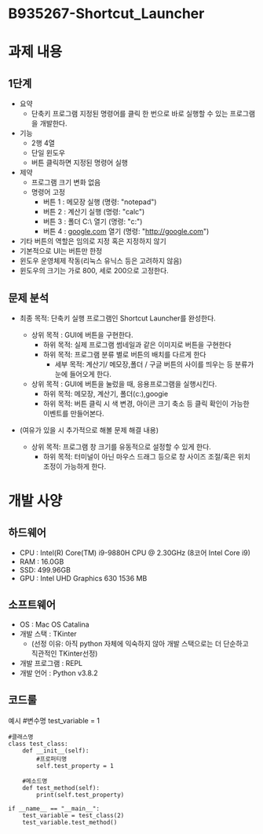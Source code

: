 # B935267-Shortcut_Launcher


# 과제 내용

## 1단계

* 요약
    * 단축키 프로그램
        지정된 명령어를 클릭 한 번으로 바로 실행할 수 있는 프로그램을 개발한다.
* 기능
     * 2행 4열
     * 단일 윈도우
     * 버튼 클릭하면 지정된 명령어 실행
* 제약
     * 프로그램 크기 변화 없음
     * 명령어 고정
       * 버튼 1 : 메모장 실행 (명령: "notepad")
       * 버튼 2 : 계산기 실행 (명령: "calc")
       * 버튼 3 : 폴더 C:\ 열기 (명령: "c:\")
       * 버튼 4 : [google.com](http://google.com) 열기 (명령: "http://google.com")
 * 기타 버튼의 역할은 임의로 지정 혹은 지정하지 않기
 * 기본적으로 UI는 버튼만 한정
 * 윈도우 운영체제 작동(리눅스 유닉스 등은 고려하지 않음)
 * 윈도우의 크기는 가로 800, 세로 200으로 고정한다.

## 문제 분석

* 최종 목적: 단축키 실행 프로그램인 Shortcut Launcher를 완성한다.
 	* 상위 목적 : GUI에 버튼을 구현한다.
		* 하위 목적: 실제 프로그램 썸네일과 같은 이미지로 버튼을 구현한다
		* 하위 목적: 프로그램 분류 별로 버튼의 배치를 다르게 한다
			* 세부 목적: 계산기/ 메모장,폴더 / 구글 버튼의 사이를 띄우는 등 분류가 눈에 들어오게 한다.
	* 상위 목적 : GUI에 버튼을 눌렀을 때, 응용프로그램을 실행시킨다.
		* 하위 목적: 메모장, 계산기, 폴더(c:\),googie
		* 하위 목적: 버튼 클릭 시 색 변경, 아이콘 크기 축소 등 클릭 확인이 가능한 이벤트를 만들어본다.
	
* (여유가 있을 시 추가적으로 해볼 문제 해결 내용)
   	* 상위 목적: 프로그램 창 크기를 유동적으로 설정할 수 있게 한다.
		* 하위 목적: 터미널이 아닌 마우스 드래그 등으로 창 사이즈 조절/혹은 위치 조정이 가능하게 한다.
		

# 개발 사양
## 하드웨어
* CPU : Intel(R) Core(TM) i9-9880H CPU @ 2.30GHz (8코어 Intel Core i9)
* RAM : 16.0GB
* SSD: 499.96GB
* GPU : Intel UHD Graphics 630 1536 MB

## 소프트웨어
* OS : Mac OS Catalina
* 개발 스택 : TKinter 
   * (선정 이유: 아직 python 자체에 익숙하지 않아 개발 스택으로는 더 단순하고 직관적인 TKinter선정)
* 개발 프로그램 : REPL
* 개발 언어 : Python v3.8.2

## 코드룰
   예시
    #변수명
    test_variable = 1

    #클래스명
    class test_class:
        def __init__(self):
            #프로퍼티명
            self.test_property = 1

        #메소드명
        def test_method(self):
            print(self.test_property)

    if __name__ == "__main__":
        test_variable = test_class(2)
        test_variable.test_method()
